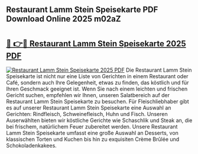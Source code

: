 ## Restaurant Lamm Stein Speisekarte PDF Download Online 2025 m02aZ

# <h2><a href="http://gc8w14h.nevu.top/?p=Restaurant+Lamm+Stein+Speisekarte">🔗 👉🔴 Restaurant Lamm Stein Speisekarte 2025 PDF</a></h2>

[![Restaurant Lamm Stein Speisekarte 2025 PDF](https://i.imgur.com/dBaPXMq.png)](http://gc8w14h.nevu.top/?p=Restaurant+Lamm+Stein+Speisekarte)
Die Restaurant Lamm Stein Speisekarte ist nicht nur eine Liste von Gerichten in einem Restaurant oder Café, sondern auch Ihre Gelegenheit, etwas zu finden, das köstlich und für Ihren Geschmack geeignet ist. Wenn Sie nach einem leichten und frischen Gericht suchen, empfehlen wir Ihnen, unseren Salatbereich auf der Restaurant Lamm Stein Speisekarte zu besuchen. Für Fleischliebhaber gibt es auf unserer Restaurant Lamm Stein Speisekarte eine Auswahl an Gerichten: Rindfleisch, Schweinefleisch, Huhn und Fisch. Unseren Auserwählten bieten wir köstliche Gerichte wie Schaschlik und Steak an, die bei frischem, natürlichem Feuer zubereitet werden. Unsere Restaurant Lamm Stein Speisekarte umfasst eine große Auswahl an Desserts, von klassischen Torten und Kuchen bis hin zu exquisiten Crème Brûlée und Schokoladenkakees.
